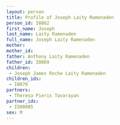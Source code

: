 ```yaml
---
layout: person
title: Profile of Joseph Laity Ramenaden
person_id: I0862
first_name: Joseph
last_name: Laity Ramenaden
full_name: Joseph Laity Ramenaden
mother: 
mother_id: 
father: Anthony Laity Ramenaden
father_id: I0869
children:
 - Joseph James Roche Laity Ramenaden
children_ids:
 - I0870
partners:
 - Theresa Pieris Tavarayan
partner_ids:
 - I500085
sex: M
---
```


